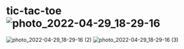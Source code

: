 # tic-tac-toe![photo_2022-04-29_18-29-16](https://user-images.githubusercontent.com/56732191/165976222-4c22a75b-77cb-4dc3-bcb3-ab5579a69449.jpg)
![photo_2022-04-29_18-29-16 (2)](https://user-images.githubusercontent.com/56732191/165976230-3633af29-1c8b-46ff-8537-7bac67111f79.jpg)
![photo_2022-04-29_18-29-16 (3)](https://user-images.githubusercontent.com/56732191/165976238-493de1d6-a33b-4c9c-8418-4fc7a4fdfc79.jpg)
